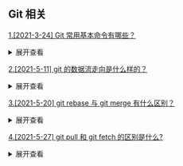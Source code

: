 ## Git 相关

[1.[2021-3-24] Git 常用基本命令有哪些？](https://github.com/HJY-xh/plantTrees/issues/82)

<details>
<summary>展开查看</summary>
<pre>

-   $ git branch # 查看所有分支
-   $ git add --all # 添加所有文件至暂存区
-   $ git add . # 只添加当前目录下的修改文件到暂存区
-   $ git commit -m '修改说明' # 根据暂存区的内容创建一次提交
-   $ git log # 查看提交历史
-   $ git log -p # 详细显示提交与修改变动信息
-   $ git push origin master # 将本地仓库的 master 分支推送到远程仓库的 master 分支
-   $ git fetch origin master # 拉取远程仓库的 master 分支到本地
-   $ git checkout branch-name # 切换到另外一个分支
-   $ git checkout -b new-branch # 基于当前分支创建一个新分支并切换到这个新的分支

</pre>
</details>

[2.[2021-5-11] git 的数据流走向是什么样的？](https://github.com/HJY-xh/plantTrees/issues/233)

<details>
<summary>展开查看</summary>
<pre>

[![git数据流走向](https://user-images.githubusercontent.com/39485286/117751619-ffdc9380-b247-11eb-948b-ee9a13a37899.png)](https://user-images.githubusercontent.com/39485286/117751619-ffdc9380-b247-11eb-948b-ee9a13a37899.png)

</pre>
</details>

[3.[2021-5-20] git rebase 与 git merge 有什么区别？](https://github.com/HJY-xh/plantTrees/issues/256)

<details>
<summary>展开查看</summary>
<pre>

`git rebase`和`git merge`一样都是用于从一个分支获取并且合并到当前分支。假设一个场景，我们开发的[feature/todo]分支要合并到 master 主分支，那么用 rebase 或者 merge 有什么不同呢？

### merge

-   merge 特点：自动创建一个新的 commit，如果合并的时候遇到冲突，仅需要修改后重新 commit
-   优点：记录了真实的 commit 情况，包括每个分支的详情
-   缺点：因为每次 merge 会自动产生一个 merge commit，所以在 commit 比较频繁时，看到的分支很杂乱

### rebase

-   rebase 特点：会合并之前的 commit 历史
-   优点：得到更简洁的项目历史，去掉了 merge history
-   缺点：如果合并出现代码问题不容易定位，因此当需要保留详细的合并信息的时候建议使用 git merge，特别是需要将分支合并进入 master 分支时。

</pre>
</details>

[4.[2021-5-27] git pull 和 git fetch 的区别是什么?](https://github.com/HJY-xh/plantTrees/issues/265)

<details>
<summary>展开查看</summary>
<pre>

-   `git fetch` 只是将远程仓库的变化下载下来，并没有和本地分支合并
-   `git pull` 会将远程仓库的变化下载下来，并和本地分支合并

</pre>
</details>
